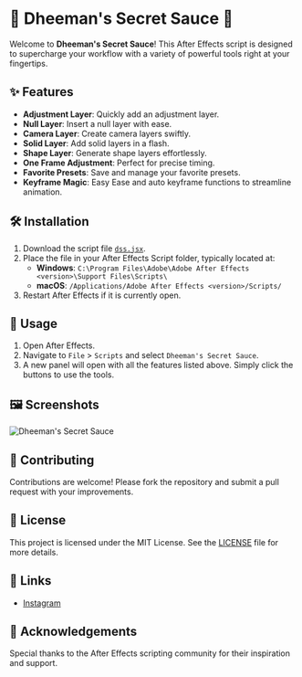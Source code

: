 # 🎨 Dheeman's Secret Sauce 🎨

Welcome to **Dheeman's Secret Sauce**! This After Effects script is designed to supercharge your workflow with a variety of powerful tools right at your fingertips.

## ✨ Features

- **Adjustment Layer**: Quickly add an adjustment layer.
- **Null Layer**: Insert a null layer with ease.
- **Camera Layer**: Create camera layers swiftly.
- **Solid Layer**: Add solid layers in a flash.
- **Shape Layer**: Generate shape layers effortlessly.
- **One Frame Adjustment**: Perfect for precise timing.
- **Favorite Presets**: Save and manage your favorite presets.
- **Keyframe Magic**: Easy Ease and auto keyframe functions to streamline animation.

## 🛠️ Installation

1. Download the script file [`dss.jsx`](./dss.jsx).
2. Place the file in your After Effects Script folder, typically located at:
   - **Windows**: `C:\Program Files\Adobe\Adobe After Effects <version>\Support Files\Scripts\`
   - **macOS**: `/Applications/Adobe After Effects <version>/Scripts/`
3. Restart After Effects if it is currently open.

## 🚀 Usage

1. Open After Effects.
2. Navigate to `File` > `Scripts` and select `Dheeman's Secret Sauce`.
3. A new panel will open with all the features listed above. Simply click the buttons to use the tools.

## 🖼️ Screenshots

![Dheeman's Secret Sauce](./images/screenshot.png)

## 🤝 Contributing

Contributions are welcome! Please fork the repository and submit a pull request with your improvements.

## 📜 License

This project is licensed under the MIT License. See the [LICENSE](./LICENSE) file for more details.

## 🔗 Links

- [Instagram](https://www.instagram.com/hotpauseee)

## 🙏 Acknowledgements

Special thanks to the After Effects scripting community for their inspiration and support.
